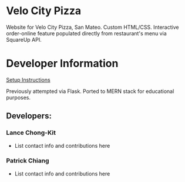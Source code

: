 # Velo City Pizza
Website for Velo City Pizza, San Mateo.
Custom HTML/CSS. Interactive order-online feature populated directly from restaurant's menu via SquareUp API.

# Developer Information
[Setup Instructions](../../../wiki/Setup)

Previously attempted via Flask. Ported to MERN stack for educational purposes.
## Developers:
### Lance Chong-Kit
* List contact info and contributions here
### Patrick Chiang
* List contact info and contributions here
